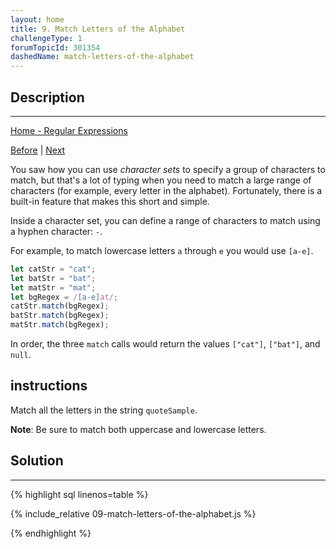 ```yaml
---
layout: home
title: 9. Match Letters of the Alphabet
challengeType: 1
forumTopicId: 301354
dashedName: match-letters-of-the-alphabet
---
```


<div class="row">
<div class="columnStmt" markdown="1">

## Description
------

[Home - Regular Expressions](../regular-expressions/README.md)

[Before](./08-match-single-character-with-multiple-possibilities.md)  | [Next](./10-match-numbers-and-letters-of-the-alphabet.md) 

You saw how you can use <dfn>character sets</dfn> to specify a group of characters to match, but that's a lot of typing when you need to match a large range of characters (for example, every letter in the alphabet). Fortunately, there is a built-in feature that makes this short and simple.

Inside a character set, you can define a range of characters to match using a hyphen character: `-`.

For example, to match lowercase letters `a` through `e` you would use `[a-e]`.

```js
let catStr = "cat";
let batStr = "bat";
let matStr = "mat";
let bgRegex = /[a-e]at/;
catStr.match(bgRegex);
batStr.match(bgRegex);
matStr.match(bgRegex);
```

In order, the three `match` calls would return the values `["cat"]`, `["bat"]`, and `null`.

##  instructions 

Match all the letters in the string `quoteSample`.

**Note**: Be sure to match both uppercase and lowercase letters.

</div>
<div class="columnSol" markdown="1">

## Solution
------

{% highlight sql linenos=table %}

{% include_relative 09-match-letters-of-the-alphabet.js %}

{% endhighlight %}

</div>
</div>